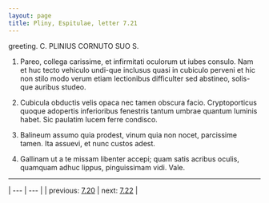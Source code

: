 ```yaml
---
layout: page
title: Pliny, Espitulae, letter 7.21
---
```


greeting. C. PLINIUS CORNUTO SUO S.



1. Pareo, collega carissime, et infirmitati oculorum ut iubes consulo. Nam et huc tecto vehiculo undi-que inclusus quasi in cubiculo perveni et hic non stilo modo verum etiam lectionibus difficulter sed abstineo, solis-que auribus studeo.



2. Cubicula obductis velis opaca nec tamen obscura facio. Cryptoporticus quoque adopertis inferioribus fenestris tantum umbrae quantum luminis habet. Sic paulatim lucem ferre condisco.



3. Balineum assumo quia prodest, vinum quia non nocet, parcissime tamen. Ita assuevi, et nunc custos adest.



4. Gallinam ut a te missam libenter accepi; quam satis acribus oculis, quamquam adhuc lippus, pinguissimam vidi. Vale.



---

| --- | --- |
| previous: [7.20](../7.20/) | next: [7.22](../7.22/) |